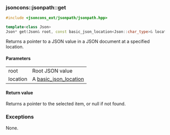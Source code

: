 ### jsoncons::jsonpath::get

```cpp
#include <jsoncons_ext/jsonpath/jsonpath.hpp>

template<class Json>
Json* get(Json& root, const basic_json_location<Json::char_type>& location); 
```

Returns a pointer to a JSON value in a JSON document at a specified location.

#### Parameters
<table>
  <tr>
    <td>root</td>
    <td>Root JSON value</td> 
  </tr>
  <tr>
    <td>location</td>
    <td>A <a href="basic_json_location.md">basic_json_location</a></td> 
  </tr>
</table>

#### Return value

Returns a pointer to the selected item, or null if not found. 

### Exceptions

None.


